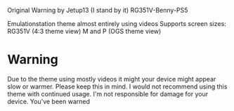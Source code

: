 Original Warning by Jetup13 (I stand by it)
RG351V-Benny-PS5

Emulationstation theme almost entirely using videos
Supports screen sizes: RG351V (4:3 theme view)
M and P (OGS theme view)
# Warning
Due to the theme using mostly videos it might your device might appear slow or warmer. 
Please keep this in mind. I would not recommend using this theme with continued usage. 
I'm not responsible for damage for your device. You've been warned
